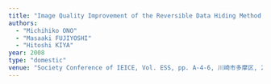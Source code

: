 ```yaml
---
title: "Image Quality Improvement of the Reversible Data Hiding Method Based on High-Density Embedding"
authors:
  - "Michihiko ONO"
  - "Masaaki FUJIYOSHI"
  - "Hitoshi KIYA"
year: 2008
type: "domestic"
venue: "Society Conference of IEICE, Vol. ESS, pp. A-4-6, 川崎市多摩区, 2008-09-18."
---
```

